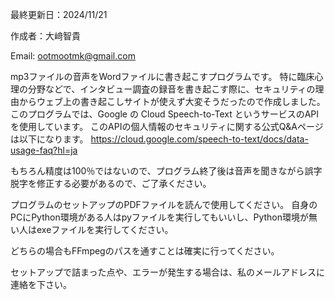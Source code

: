 最終更新日：2024/11/21

作成者：大﨑智貴

Email: ootmootmk@gmail.com



mp3ファイルの音声をWordファイルに書き起こすプログラムです。
特に臨床心理の分野などで、インタビュー調査の録音を書き起こす際に、セキュリティの理由からウェブ上の書き起こしサイトが使えず大変そうだったので作成しました。
このプログラムでは、Google の Cloud Speech-to-Text というサービスのAPI を使用しています。
このAPIの個人情報のセキュリティに関する公式Q&Aページは以下になります。 
https://cloud.google.com/speech-to-text/docs/data-usage-faq?hl=ja

もちろん精度は100％ではないので、プログラム終了後は音声を聞きながら誤字脱字を修正する必要があるので、ご了承ください。

プログラムのセットアップのPDFファイルを読んで使用してください。
自身のPCにPython環境がある人はpyファイルを実行してもいいし、Python環境が無い人はexeファイルを実行してください。

どちらの場合もFFmpegのパスを通すことは確実に行ってください。

セットアップで詰まった点や、エラーが発生する場合は、私のメールアドレスに連絡を下さい。
